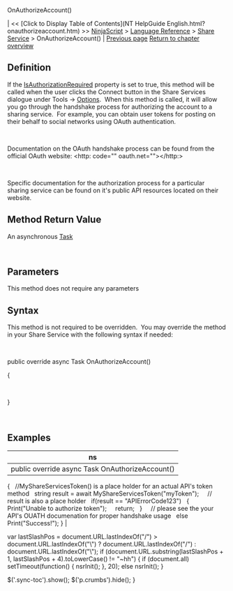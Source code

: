 ﻿










 


OnAuthorizeAccount()







| &lt;&lt; [Click to Display Table of Contents](NT HelpGuide English.html?onauthorizeaccount.htm) &gt;&gt;
 [NinjaScript](ninjascript.htm) &gt; [Language Reference](language_reference_wip.htm) &gt; [Share Service](share_service.htm) &gt;
OnAuthorizeAccount() | [Previous page](isimageattachmentsupported.htm)
[Return to chapter overview](share_service.htm)










Definition
----------


If the [IsAuthorizationRequired](isauthorizationrequired.htm) property is set to true, this method will be called when the user clicks the Connect button in the Share Services dialogue under Tools -&gt; [Options](options.htm).  When this method is called, it will allow you go through the handshake process for authorizing the account to a sharing service.  For example, you can obtain user tokens for posting on their behalf to social networks using OAuth authentication.   


 


Documentation on the OAuth handshake process can be found from the official OAuth website: <http: code="" oauth.net=""></http:> 


 


Specific documentation for the authorization process for a particular sharing service can be found on it's public API resources located on their website.  



Method Return Value
-------------------


An asynchronous [Task](https://msdn.microsoft.com/en-us/library/system.threading.tasks.task.aspx)


 


Parameters
----------


This method does not require any parameters



Syntax
------


This method is not required to be overridden.  You may override the method in your Share Service with the following syntax if needed:


 


public override async Task OnAuthorizeAccount()  

{  

   

}


 


Examples
--------




| ns |
| --- |
| public override async Task OnAuthorizeAccount()
{
   //MyShareServicesToken() is a place holder for an actual API's token method
   string result = await MyShareServicesToken("myToken");
   
   // result is also a place holder
   if(result == "APIErrorCode123")
   {
     Print("Unable to authorize token");
     return;
   }
   
   // please see the your API's OUATH documenation for proper handshake usage
   else Print("Success!");
} |






 
 var lastSlashPos = document.URL.lastIndexOf("/") &gt; document.URL.lastIndexOf("\\") ? document.URL.lastIndexOf("/") : document.URL.lastIndexOf("\\");
 if (document.URL.substring(lastSlashPos + 1, lastSlashPos + 4).toLowerCase() != "~hh") {
 if (document.all) setTimeout(function() {
 nsrInit();
 }, 20);
 else nsrInit();
 }
 
 
 $('.sync-toc').show();
 $('p.crumbs').hide();
 }
 
 
 



